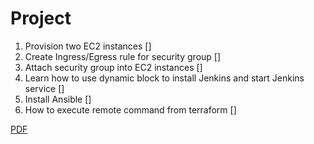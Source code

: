 # Project

1. Provision two EC2 instances []
2. Create Ingress/Egress rule for security group []
3. Attach security group into EC2 instances []
4. Learn how to use dynamic block to install Jenkins and start Jenkins service []
5. Install Ansible []
6. How to execute remote command from terraform []

[PDF](graph.pdf)
